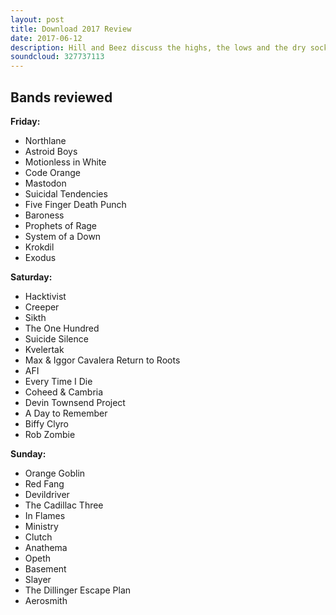 ```yaml
---
layout: post
title: Download 2017 Review
date: 2017-06-12
description: Hill and Beez discuss the highs, the lows and the dry sock euphoria from this year’s Download Festival. Some big questions about what the Download public wants, an order of humble pie, alcohol being brilliant, some of the best sets in the history of the Download era and all of the usual laughs…especially at Beez’s stupid, croaky voice.
soundcloud: 327737113
---
```


## Bands reviewed

**Friday:**

- Northlane
- Astroid Boys
- Motionless in White
- Code Orange
- Mastodon
- Suicidal Tendencies
- Five Finger Death Punch
- Baroness
- Prophets of Rage
- System of a Down
- Krokdil
- Exodus


**Saturday:**

- Hacktivist
- Creeper
- Sikth
- The One Hundred
- Suicide Silence
- Kvelertak
- Max & Iggor Cavalera Return to Roots
- AFI
- Every Time I Die
- Coheed & Cambria
- Devin Townsend Project
- A Day to Remember
- Biffy Clyro
- Rob Zombie

**Sunday:**

- Orange Goblin
- Red Fang
- Devildriver
- The Cadillac Three
- In Flames
- Ministry
- Clutch
- Anathema
- Opeth
- Basement
- Slayer
- The Dillinger Escape Plan
- Aerosmith
